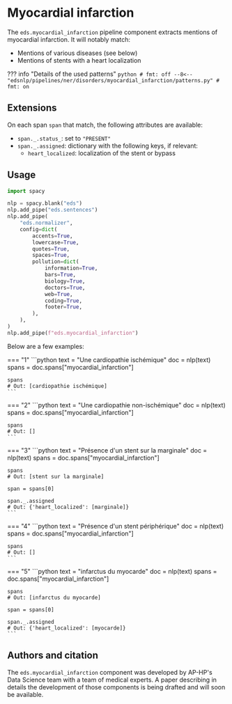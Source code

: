 # Myocardial infarction

The `eds.myocardial_infarction` pipeline component extracts mentions of myocardial infarction. It will notably match:

- Mentions of various diseases (see below)
- Mentions of stents with a heart localization

??? info "Details of the used patterns"
    <!-- no-check -->
    ```python
    # fmt: off
    --8<-- "edsnlp/pipelines/ner/disorders/myocardial_infarction/patterns.py"
    # fmt: on
    ```

## Extensions

On each span `span` that match, the following attributes are available:

- `span._.status_`: set to `"PRESENT"`
- `span._.assigned`: dictionary with the following keys, if relevant:
    - `heart_localized`: localization of the stent or bypass

## Usage

```python
import spacy

nlp = spacy.blank("eds")
nlp.add_pipe("eds.sentences")
nlp.add_pipe(
    "eds.normalizer",
    config=dict(
        accents=True,
        lowercase=True,
        quotes=True,
        spaces=True,
        pollution=dict(
            information=True,
            bars=True,
            biology=True,
            doctors=True,
            web=True,
            coding=True,
            footer=True,
        ),
    ),
)
nlp.add_pipe(f"eds.myocardial_infarction")
```

Below are a few examples:




=== "1"
    ```python
    text = "Une cardiopathie ischémique"
    doc = nlp(text)
    spans = doc.spans["myocardial_infarction"]

    spans
    # Out: [cardiopathie ischémique]
    ```



=== "2"
    ```python
    text = "Une cardiopathie non-ischémique"
    doc = nlp(text)
    spans = doc.spans["myocardial_infarction"]

    spans
    # Out: []
    ```



=== "3"
    ```python
    text = "Présence d'un stent sur la marginale"
    doc = nlp(text)
    spans = doc.spans["myocardial_infarction"]

    spans
    # Out: [stent sur la marginale]

    span = spans[0]

    span._.assigned
    # Out: {'heart_localized': [marginale]}
    ```



=== "4"
    ```python
    text = "Présence d'un stent périphérique"
    doc = nlp(text)
    spans = doc.spans["myocardial_infarction"]

    spans
    # Out: []
    ```



=== "5"
    ```python
    text = "infarctus du myocarde"
    doc = nlp(text)
    spans = doc.spans["myocardial_infarction"]

    spans
    # Out: [infarctus du myocarde]

    span = spans[0]

    span._.assigned
    # Out: {'heart_localized': [myocarde]}
    ```

## Authors and citation

The `eds.myocardial_infarction` component was developed by AP-HP's Data Science team with a team of medical experts. A paper describing in details the development of those components is being drafted and will soon be available.
